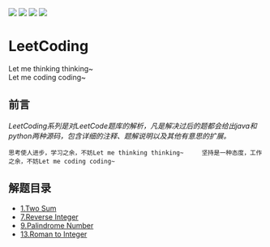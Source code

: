 ![](https://img.shields.io/badge/%E6%B2%81%E8%B7%AF-iQinlu-blue)   ![](https://img.shields.io/github/watchers/iQinlu/LeetCoding.svg)  ![](https://img.shields.io/github/stars/iQinlu/LeetCoding.svg)  ![](https://img.shields.io/github/forks/iQinlu/LeetCoding.svg)    

# LeetCoding
Let me thinking thinking~    
Let me coding coding~
 
## 前言
*LeetCoding系列是对LeetCode题库的解析，凡是解决过后的题都会给出java和python两种源码，包含详细的注释、题解说明以及其他有意思的扩展。*

`思考使人进步，学习之余，不妨Let me thinking thinking~    
坚持是一种态度，工作之余，不妨Let me coding coding~`

## 解题目录
+ [1.Two Sum](https://github.com/iQinlu/LeetCoding/blob/master/docs/1_Two_Sum.md)
+ [7.Reverse Integer](https://github.com/iQinlu/LeetCoding/blob/master/docs/7_Reverse_Integer.md)
+ [9.Palindrome Number](https://github.com/iQinlu/LeetCoding/blob/master/docs/9_Palindrome_Number.md)
+ [13.Roman to Integer](https://github.com/iQinlu/LeetCoding/blob/master/docs/13_Roman_to_Integer.md)


